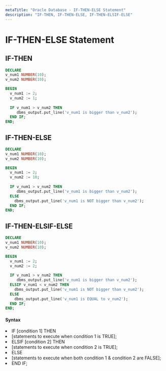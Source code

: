 ```yaml
---
metaTitle: "Oracle Database - IF-THEN-ELSE Statement"
description: "IF-THEN, IF-THEN-ELSE, IF-THEN-ELSIF-ELSE"
---
```


# IF-THEN-ELSE Statement



## IF-THEN


```sql
DECLARE
v_num1 NUMBER(10);
v_num2 NUMBER(10);

BEGIN
  v_num1 := 2;
  v_num2 := 1;
  
  IF v_num1 > v_num2 THEN
     dbms_output.put_line('v_num1 is bigger than v_num2');
  END IF;
END;

```



## IF-THEN-ELSE


```sql
DECLARE
v_num1 NUMBER(10);
v_num2 NUMBER(10);

BEGIN
  v_num1 := 2;
  v_num2 := 10;
  
  IF v_num1 > v_num2 THEN
     dbms_output.put_line('v_num1 is bigger than v_num2');
  ELSE
    dbms_output.put_line('v_num1 is NOT bigger than v_num2');
  END IF;
END;

```



## IF-THEN-ELSIF-ELSE


```sql
DECLARE
v_num1 NUMBER(10);
v_num2 NUMBER(10);

BEGIN
  v_num1 := 2;
  v_num2 := 2;
  
  IF v_num1 > v_num2 THEN
     dbms_output.put_line('v_num1 is bigger than v_num2');
  ELSIF v_num1 < v_num2 THEN
    dbms_output.put_line('v_num1 is NOT bigger than v_num2');
  ELSE
    dbms_output.put_line('v_num1 is EQUAL to v_num2');
  END IF;
END;

```



#### Syntax


<li>
IF [condition 1] THEN
</li>
<li>
[statements to execute when condition 1 is TRUE];
</li>
<li>
ELSIF [condition 2] THEN
</li>
<li>
[statements to execute when condition 2 is TRUE];
</li>
<li>
ELSE
</li>
<li>
[statements to execute when both condition 1 & condition 2 are FALSE];
</li>
<li>
END IF;
</li>

